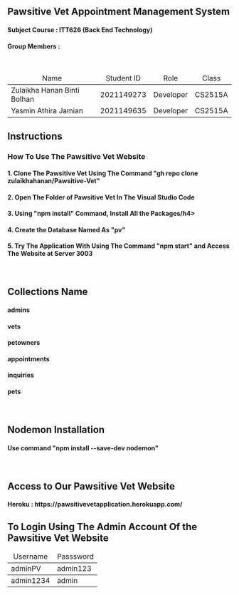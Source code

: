 <b><h2> Pawsitive Vet Appointment Management System</h2></b>

<h4> Subject Course : ITT626 (Back End Technology)</h4>


<h4> Group Members  :</h4><br>
<table>
  <thead>
    <td><center> Name </center></td>
     <td><center> Student ID </center></td>
    <td><center> Role</center></td>
     <td><center> Class</center></td>
  </thead>
  <tbody>
    <tr>
  <td> Zulaikha Hanan Binti Bolhan</td>
        <td> 2021149273</td>
         <td> Developer</td>
            <td> CS2515A</td>
    </tr>
    <tr>
       <td> Yasmin Athira Jamian</td>
       <td> 2021149635</td>
         <td> Developer</td>
         <td> CS2515A</td>
    </tr>
  </tbody>
</table>

<h2>Instructions</h2>
<h3>How To Use The Pawsitive Vet Website</h3>

<h4>1. Clone The Pawsitive Vet Using The Command "gh repo clone zulaikhahanan/Pawsitive-Vet"</h4>
<h4>2. Open The Folder of Pawsitive Vet In The Visual Studio Code </h4>
<h4>3. Using "npm install" Command, Install All the Packages/h4>
<h4>4. Create the Database Named As "pv"</h4>
<h4>5. Try The Application With Using The Command "npm start" and Access The Website at Server 3003</h4>

<br>
<h2>Collections Name</h2>

<h4>admins</h4>
<h4>vets</h4>
<h4>petowners</h4>
<h4>appointments</h4>
<h4>inquiries</h4>
<h4>pets</h4>
<br>
<h2>Nodemon Installation</h2>
<h4>Use command "npm install --save-dev nodemon"</h4>
<br>
<h2> Access to Our Pawsitive Vet Website</h2>
<h4>Heroku : https://pawsitivevetapplication.herokuapp.com/ </h4>


<h2> To Login Using The Admin Account Of the Pawsitive Vet Website</h2>
<table>
  <thead>
    <td><center> Username </center></td>
     <td><center> Passsword</center></td>

  </thead>
  
  <tbody>
  <td> adminPV </td>
  <td> admin123</td>
  </tbody>
  
   <tbody>
   
  <td> admin1234 </td>
  <td> admin</td>


  </tbody>
</table>
